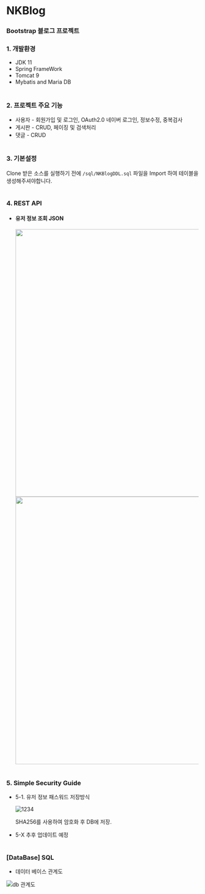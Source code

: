 # NKBlog
### Bootstrap 블로그 프로젝트

### 1. 개발환경
- JDK 11
- Spring FrameWork
- Tomcat 9
- Mybatis and Maria DB
#
### 2. 프로젝트 주요 기능
- 사용자 - 회원가입 및 로그인, OAuth2.0 네이버 로그인, 정보수정, 중복검사
- 게시판 - CRUD, 페이징 및 검색처리
- 댓글 - CRUD
#
### 3. 기본설정
Clone 받은 소스를 실행하기 전에 `/sql/NKBlogDDL.sql` 파일을 Import 하여 테이블을 생성해주셔야합니다.
#
### 4. REST API
- #### 유저 정보 조회 JSON
    <img src = "https://user-images.githubusercontent.com/82058641/161824005-1e633889-0a72-42c9-8dc3-33da23585301.PNG" width="700px">
    <img src = "https://user-images.githubusercontent.com/82058641/161824422-7a378648-16db-43fa-b946-c1b981daaf8c.PNG" width="700px">

#
### 5. Simple Security Guide
- 5-1. 유저 정보 패스워드 저장방식

    ![1234](https://user-images.githubusercontent.com/82058641/144734289-cbbcec81-ef44-4236-ac3f-5b48153e460d.png)

    SHA256를 사용하여 암호화 후 DB에 저장.

- 5-X 추후 업데이트 예정
#
### [DataBase] SQL
* 데이터 베이스 관계도

![db 관계도](https://user-images.githubusercontent.com/82058641/161379847-0cf41510-96f9-4b14-959f-f59859af5504.png)
